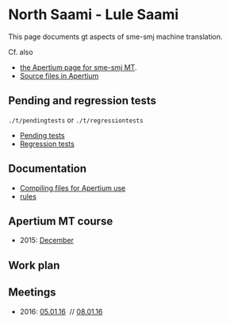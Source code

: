 # North Saami - Lule Saami


This page documents gt aspects of sme-smj machine translation.


Cf. also
* [the Apertium page for sme-smj MT](http://wiki.apertium.org/wiki/North_Saami_and_Lule_Saami).
* [Source files in Apertium](https://github.com/apertium/apertium-sme-smj/)


## Pending and regression tests
`./t/pendingtests` or `./t/regressiontests`
* [Pending  tests](http://wiki.apertium.org/wiki/North_Saami_and_Lule_Saami/Pending_tests)
* [Regression  tests](http://wiki.apertium.org/wiki/North_Saami_and_Lule_Saami/Regression_tests)


## Documentation
* [Compiling files for Apertium use](../DailyCompilingOfApertiumFiles.html)
* [rules](TransferRules.html)




## Apertium MT course
* 2015: [December](../courses/courseDecember2015.html)




## Work plan




## Meetings
* 2016: 
 [05.01.16](meetings/160105.html)  //
 [08.01.16](meetings/160108.html)


